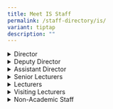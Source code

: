 ```yaml
---
title: Meet IS Staff
permalink: /staff-directory/is/
variant: tiptap
description: ""
---
```

<div data-type="detailGroup" class="isomer-accordion isomer-accordion-white">
<details class="isomer-details">
<summary>Director</summary>
<div data-type="detailsContent" class="isomer-details-content">
<p><a href="/director-mr-lai-kok-weng-lawrence/" rel="noopener noreferrer nofollow" target="_blank">Mr Lai Kok Weng, Lawrence</a>
</p>
</div>
</details>
<details class="isomer-details">
<summary>Deputy Director</summary>
<div data-type="detailsContent" class="isomer-details-content">
<p><a href="/deputy-director-ms-chong-claramae/" rel="noopener noreferrer nofollow" target="_blank">Ms Chong Claramae </a>
<br><a href="/deputy-director-ms-evelyn-ng-mui-khim/" rel="noopener noreferrer nofollow" target="_blank">Ms Evelyn Ng Mui Khim</a>
</p>
</div>
</details>
<details class="isomer-details">
<summary>Assistant Director</summary>
<div data-type="detailsContent" class="isomer-details-content">
<p>Ms Chew Sandra
<br>Mr Kow Kok Sing</p>
</div>
</details>
<details class="isomer-details">
<summary>Senior Lecturers</summary>
<div data-type="detailsContent" class="isomer-details-content">
<p>Mr Chan Keen Len</p>
<p>Mr Chan Yoke Khiong</p>
<p>Mr Chow Kuo Ming, Jason</p>
<p>Ms Chew Jie Li, Jeanette</p>
<p>Mr Chua Kian Lye, Thomas</p>
<p>Mr Goh Choon Kiat, Kevin</p>
<p>Ms Hirata Yoko</p>
<p>Ms Khartini Bte Abdul Khalid</p>
<p>Ms Koh Weiting Jennifer</p>
<p>Mr Kuek Lee Hock, Laurence</p>
<p>Mr Lam Kah Mun, Max</p>
<p>Ms Lau Y​u Ching
<br>Ms Lee Huay Ling, Lynn
<br>Mrs Lim-Tan Kang Ling, Karen
<br>Mr Loh Wai Tuck
<br>Ms Lupton, Irene (Senior Education Specialist)
<br>Dr Noorashikin Abdul Rahman
<br>Mr Phan Kim Huat, Peter</p>
<p>Mr Phuah Wai Ann Adrian</p>
<p>Mr Ramesh Nathaneal Subramaniam</p>
<p>Ms Tan Lai Wan</p>
<p>Mr Tan Jit Hong, Samuel</p>
<p>Ms Tan Yam Hua Gertrude</p>
<p>Mrs Tan-Beng Mei Nah Juliet</p>
<p>Ms Thng Suat Ling, Stella</p>
<p>Ms Thorarajoo Elizabeth</p>
<p>Mr Wong Wing Kiong​​, Keith</p>
<p>Mr Yeo Chern Tat</p>
<p>Mr Yong Kam Seng</p>
<p>Mr Young Lung Dax (​​Senior Education Specialist)</p>
<p>Dr Yong Sin Kee,Gabriel</p>
</div>
</details>
<details class="isomer-details">
<summary>Lecturers</summary>
<div data-type="detailsContent" class="isomer-details-content">
<p>Mr Ang Kiam Huat Edmund</p>
<p>Mr Chen Hwei Min</p>
<p>Mr Cheung Kian Wah</p>
<p>Ms Chia Genny</p>
<p>Ms Khoo Hui En Eunice</p>
<p>Mr Hui Kah Seng</p>
<p>Mr Lai Khar Chun Camillus</p>
<p>Mr Lee Meng Hsien</p>
<p>Ms MaykalaVaane Narayanan</p>
<p>Ms Ng Kah Yee</p>
<p>Ms Ng Shu Chiu, Grace​​</p>
<p>Ms Ooi Chen Ni Pauline</p>
<p>Mr Ong Su Kit</p>
<p>Ms Tam Yee Tak, Hazel</p>
</div>
</details>
<details class="isomer-details">
<summary>Visiting Lecturers</summary>
<div data-type="detailsContent" class="isomer-details-content">
<p>Ms Eom Chan Mi Chloe</p>
<p>Mr Jeandin-Livet Kevin</p>
<p>Ms Tanaka Chishiho
<br>Mr Vogt Aaron</p>
</div>
</details>
<details class="isomer-details">
<summary>Non-Academic Staff</summary>
<div data-type="detailsContent" class="isomer-details-content">
<p>Ms Ong Hui Shi, Maisie</p>
<p>Ms Hasanah Bte Odit​</p>
<p>Mrs Lee-Tan Meow Leng</p>
<p>Mr Lim Chee Hei</p>
<p>Ms Maria Bte Buang</p>
<p>Mr Mohamed Imran Muniff</p>
<p>Mr Ng Woon Liam William</p>
<p>Ms Seto-Ng Beng Kiang</p>
<p>Mr Tan Siow Peng</p>
<p>Mr Yeo Say Boon
<br>Ms Ng Wan Chieh</p>
</div>
</details>
</div>
<p></p>
